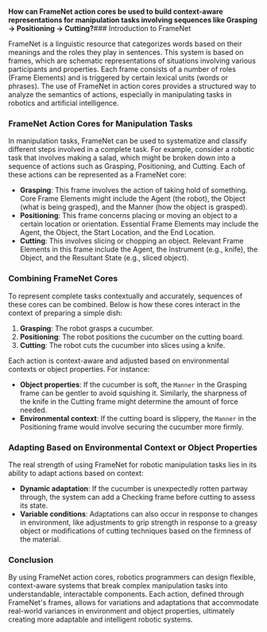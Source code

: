 **How can FrameNet action cores be used to build context-aware representations for manipulation tasks involving sequences like Grasping → Positioning → Cutting?**### Introduction to FrameNet

FrameNet is a linguistic resource that categorizes words based on their meanings and the roles they play in sentences. This system is based on frames, which are schematic representations of situations involving various participants and properties. Each frame consists of a number of roles (Frame Elements) and is triggered by certain lexical units (words or phrases). The use of FrameNet in action cores provides a structured way to analyze the semantics of actions, especially in manipulating tasks in robotics and artificial intelligence.

### FrameNet Action Cores for Manipulation Tasks

In manipulation tasks, FrameNet can be used to systematize and classify different steps involved in a complete task. For example, consider a robotic task that involves making a salad, which might be broken down into a sequence of actions such as Grasping, Positioning, and Cutting. Each of these actions can be represented as a FrameNet core:

- **Grasping**: This frame involves the action of taking hold of something. Core Frame Elements might include the Agent (the robot), the Object (what is being grasped), and the Manner (how the object is grasped).
- **Positioning**: This frame concerns placing or moving an object to a certain location or orientation. Essential Frame Elements may include the Agent, the Object, the Start Location, and the End Location.
- **Cutting**: This involves slicing or chopping an object. Relevant Frame Elements in this frame include the Agent, the Instrument (e.g., knife), the Object, and the Resultant State (e.g., sliced object).

### Combining FrameNet Cores

To represent complete tasks contextually and accurately, sequences of these cores can be combined. Below is how these cores interact in the context of preparing a simple dish:

1. **Grasping**: The robot grasps a cucumber.
2. **Positioning**: The robot positions the cucumber on the cutting board.
3. **Cutting**: The robot cuts the cucumber into slices using a knife.

Each action is context-aware and adjusted based on environmental contexts or object properties. For instance:

- **Object properties**: If the cucumber is soft, the `Manner` in the Grasping frame can be gentler to avoid squishing it. Similarly, the sharpness of the knife in the Cutting frame might determine the amount of force needed.
- **Environmental context**: If the cutting board is slippery, the `Manner` in the Positioning frame would involve securing the cucumber more firmly.

### Adapting Based on Environmental Context or Object Properties

The real strength of using FrameNet for robotic manipulation tasks lies in its ability to adapt actions based on context:

- **Dynamic adaptation**: If the cucumber is unexpectedly rotten partway through, the system can add a Checking frame before cutting to assess its state.
- **Variable conditions**: Adaptations can also occur in response to changes in environment, like adjustments to grip strength in response to a greasy object or modifications of cutting techniques based on the firmness of the material.

### Conclusion

By using FrameNet action cores, robotics programmers can design flexible, context-aware systems that break complex manipulation tasks into understandable, interactable components. Each action, defined through FrameNet's frames, allows for variations and adaptations that accommodate real-world variances in environment and object properties, ultimately creating more adaptable and intelligent robotic systems.